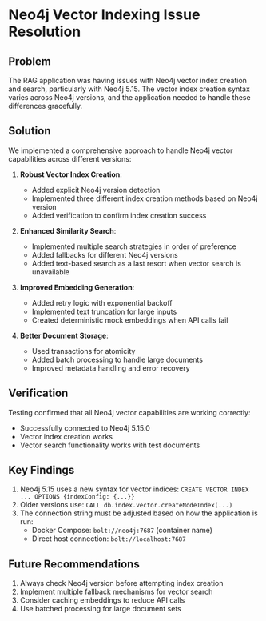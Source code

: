 # Neo4j Vector Indexing Issue Resolution

## Problem
The RAG application was having issues with Neo4j vector index creation and search, particularly with Neo4j 5.15. The vector index creation syntax varies across Neo4j versions, and the application needed to handle these differences gracefully.

## Solution
We implemented a comprehensive approach to handle Neo4j vector capabilities across different versions:

1. **Robust Vector Index Creation**: 
   - Added explicit Neo4j version detection
   - Implemented three different index creation methods based on Neo4j version
   - Added verification to confirm index creation success

2. **Enhanced Similarity Search**:
   - Implemented multiple search strategies in order of preference
   - Added fallbacks for different Neo4j versions
   - Added text-based search as a last resort when vector search is unavailable

3. **Improved Embedding Generation**:
   - Added retry logic with exponential backoff
   - Implemented text truncation for large inputs
   - Created deterministic mock embeddings when API calls fail

4. **Better Document Storage**:
   - Used transactions for atomicity
   - Added batch processing to handle large documents
   - Improved metadata handling and error recovery

## Verification
Testing confirmed that all Neo4j vector capabilities are working correctly:
- Successfully connected to Neo4j 5.15.0
- Vector index creation works
- Vector search functionality works with test documents

## Key Findings
1. Neo4j 5.15 uses a new syntax for vector indices: `CREATE VECTOR INDEX ... OPTIONS {indexConfig: {...}}`
2. Older versions use: `CALL db.index.vector.createNodeIndex(...)`
3. The connection string must be adjusted based on how the application is run:
   - Docker Compose: `bolt://neo4j:7687` (container name)
   - Direct host connection: `bolt://localhost:7687`

## Future Recommendations
1. Always check Neo4j version before attempting index creation
2. Implement multiple fallback mechanisms for vector search
3. Consider caching embeddings to reduce API calls
4. Use batched processing for large document sets